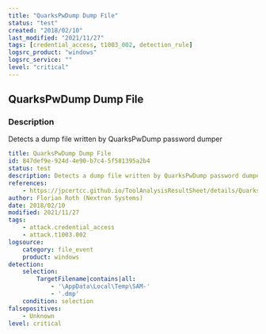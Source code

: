 ```yaml
---
title: "QuarksPwDump Dump File"
status: "test"
created: "2018/02/10"
last_modified: "2021/11/27"
tags: [credential_access, t1003_002, detection_rule]
logsrc_product: "windows"
logsrc_service: ""
level: "critical"
---
```


## QuarksPwDump Dump File

### Description

Detects a dump file written by QuarksPwDump password dumper

```yml
title: QuarksPwDump Dump File
id: 847def9e-924d-4e90-b7c4-5f581395a2b4
status: test
description: Detects a dump file written by QuarksPwDump password dumper
references:
    - https://jpcertcc.github.io/ToolAnalysisResultSheet/details/QuarksPWDump.htm
author: Florian Roth (Nextron Systems)
date: 2018/02/10
modified: 2021/11/27
tags:
    - attack.credential_access
    - attack.t1003.002
logsource:
    category: file_event
    product: windows
detection:
    selection:
        TargetFilename|contains|all:
            - '\AppData\Local\Temp\SAM-'
            - '.dmp'
    condition: selection
falsepositives:
    - Unknown
level: critical

```
